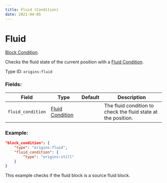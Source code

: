 ```yaml
---
title: Fluid (Condition)
date: 2021-04-05
---
```

# Fluid

[Block Condition](../block_conditions.md).

Checks the fluid state of the current position with a [Fluid Condition](../fluid_conditions.md).

Type ID: `origins:fluid`

### Fields:

Field  | Type | Default | Description
-------|------|---------|-------------
`fluid_condition` | [Fluid Condition](../fluid_conditions.md) | | The fluid condition to check the fluid state at the position.

### Example:
```json
"block_condition": {
    "type": "origins:fluid",
    "fluid_condition": {
        "type": "origins:still"
    }
}
```
This example checks if the fluid block is a source fluid block.